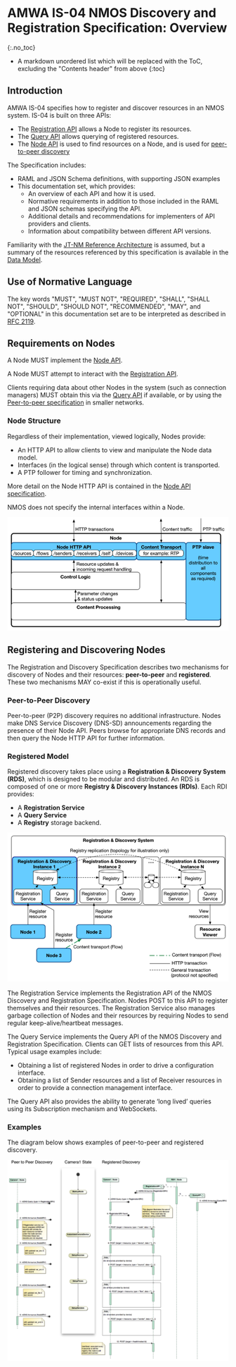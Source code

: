 # AMWA IS-04 NMOS Discovery and Registration Specification: Overview
{:.no_toc}

- A markdown unordered list which will be replaced with the ToC, excluding the "Contents header" from above
{:toc}

<!-- _(c) AMWA 2016, CC Attribution-NoDerivatives 4.0 International (CC BY-ND 4.0)_ -->

## Introduction

AMWA IS-04 specifies how to register and discover resources in an NMOS system. IS-04 is built on three APIs:

- The [Registration API](../APIs/RegistrationAPI.raml) allows a Node to register its resources.
- The [Query API](../APIs/QueryAPI.raml) allows querying of registered resources.
- The [Node API](../APIs/NodeAPI.raml) is used to find resources on a Node, and is used for [peer-to-peer discovery](3.2.%20Discovery%20-%20Peer%20to%20Peer%20Operation.md)

The Specification includes:

- RAML and JSON Schema definitions, with supporting JSON examples
- This documentation set, which provides:
  - An overview of each API and how it is used.
  - Normative requirements in addition to those included in the RAML and JSON schemas specifying the API.
  - Additional details and recommendations for implementers of API providers and clients.
  - Information about compatibility between different API versions.

Familiarity with the [JT-NM Reference Architecture](https://jt-nm.org/reference-architecture/) is assumed, but a summary of the resources referenced by this specification is available in the [Data Model](5.0.%20Data%20Model.md).

## Use of Normative Language

The key words "MUST", "MUST NOT", "REQUIRED", "SHALL", "SHALL NOT", "SHOULD", "SHOULD NOT", "RECOMMENDED", "MAY",
and "OPTIONAL" in this documentation set are to be interpreted as described in [RFC 2119][RFC-2119].

## Requirements on Nodes

A Node MUST implement the [Node API](../APIs/NodeAPI.raml).

A Node MUST attempt to interact with the [Registration API](../APIs/RegistrationAPI.raml).

Clients requiring data about other Nodes in the system (such as connection managers) MUST obtain this via the [Query API](../APIs/QueryAPI.raml) if available, or by using the [Peer-to-peer specification](3.2.%20Discovery%20-%20Peer%20to%20Peer%20Operation.md) in smaller networks.

### Node Structure

Regardless of their implementation, viewed logically, Nodes provide:

- An HTTP API to allow clients to view and manipulate the Node data model.
- Interfaces (in the logical sense) through which content is transported.
- A PTP follower for timing and synchronization.

More detail on the Node HTTP API is contained in the [Node API specification](../APIs/NodeAPI.raml).

NMOS does not specify the internal interfaces within a Node.

![Node Components](images/node-components.png)

## Registering and Discovering Nodes

The Registration and Discovery Specification describes two mechanisms for discovery of Nodes and their resources: **peer-to-peer** and **registered**. These two mechanisms MAY co-exist if this is operationally useful.

### Peer-to-Peer Discovery

Peer-to-peer (P2P) discovery requires no additional infrastructure. Nodes make DNS Service Discovery (DNS-SD) announcements regarding the presence of their Node API. Peers browse for appropriate DNS records and then query the Node HTTP API for further information.

### Registered Model

Registered discovery takes place using a **Registration & Discovery System (RDS)**, which is designed to be modular and distributed. An RDS is composed of one or more **Registry & Discovery Instances (RDIs)**. Each RDI provides:

- A **Registration Service**
- A **Query Service**
- A **Registry** storage backend.

![Registration and Discovery](images/registration-and-discovery.png)

The Registration Service implements the Registration API of the NMOS Discovery and Registration Specification. Nodes POST to this API to register themselves and their resources. The Registration Service also manages garbage collection of Nodes and their resources by requiring Nodes to send regular keep-alive/heartbeat messages.

The Query Service implements the Query API of the NMOS Discovery and Registration Specification. Clients can GET lists of resources from this API. Typical usage examples include:

- Obtaining a list of registered Nodes in order to drive a configuration interface.
- Obtaining a list of Sender resources and a list of Receiver resources in order to provide a connection management interface.

The Query API also provides the ability to generate ‘long lived’ queries using its Subscription mechanism and WebSockets.

### Examples

The diagram below shows examples of peer-to-peer and registered discovery.

![Registration Sequence](images/registration-sequence.png)

[RFC-2119]: https://tools.ietf.org/html/rfc2119 "Key words for use in RFCs"
